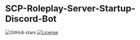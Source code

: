 # SCP-Roleplay-Server-Startup-Discord-Bot
![GitHub stars](https://img.shields.io/github/stars/zompazy/scp-roleplay-server-startup-discord-bot?style=social)
[![License](https://img.shields.io/badge/License--VROSL-1.2-purple?style=flat-square)](LICENSE)
